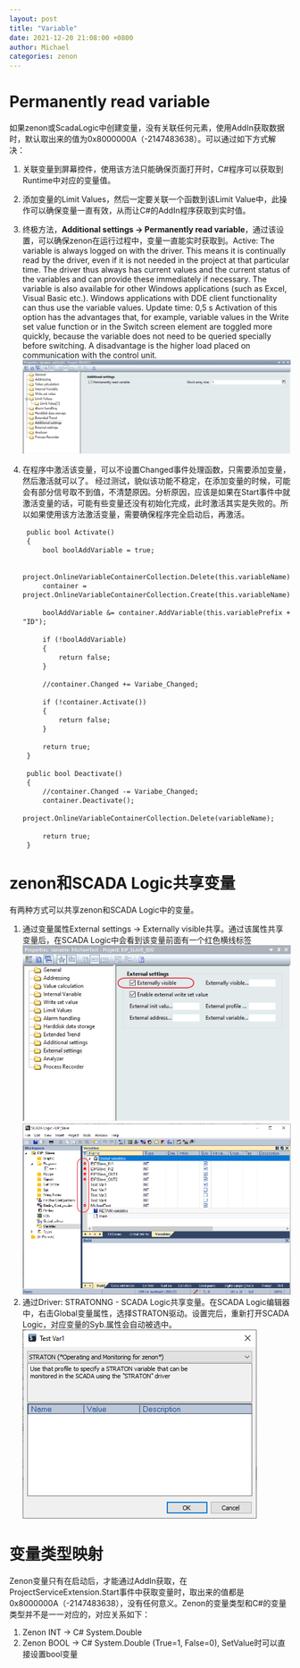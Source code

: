 ```yaml
---
layout: post
title: "Variable"
date: 2021-12-20 21:08:00 +0800
author: Michael
categories: zenon
---
```


# Permanently read variable
如果zenon或ScadaLogic中创建变量，没有关联任何元素，使用AddIn获取数据时，默认取出来的值为0x8000000A（-2147483638）。可以通过如下方式解决：  

1. 关联变量到屏幕控件，使用该方法只能确保页面打开时，C#程序可以获取到Runtime中对应的变量值。
2. 添加变量的Limit Values，然后一定要关联一个函数到该Limit Value中，此操作可以确保变量一直有效，从而让C#的AddIn程序获取到实时值。
3. 终极方法，**Additional settings -> Permanently read variable**，通过该设置，可以确保zenon在运行过程中，变量一直能实时获取到。Active: The variable is always logged on with the driver. This means it is continually read by the driver, even if it is not needed in the project at that particular time. The driver thus always has current values and the current status of the variables and can provide these immediately if necessary. The variable is also available for other Windows applications (such as Excel, Visual Basic etc.). Windows applications with DDE client functionality can thus use the variable values. 
Update time: 0,5 s 
Activation of this option has the advantages that, for example, variable values in the Write set value function or in the Switch screen element are toggled more quickly, because the variable does not need to be queried specially before switching. A disadvantage is the higher load placed on communication with the control unit.  
![日志文件夹](/assets/zenon/VariablePermanently.png) 
4. 在程序中激活该变量，可以不设置Changed事件处理函数，只需要添加变量，然后激活就可以了。 经过测试，貌似该功能不稳定，在添加变量的时候，可能会有部分信号取不到值，不清楚原因。分析原因，应该是如果在Start事件中就激活变量的话，可能有些变量还没有初始化完成，此时激活其实是失败的。所以如果使用该方法激活变量，需要确保程序完全启动后，再激活。
 
	    public bool Activate()
	    {
	        bool boolAddVariable = true;
	
	        project.OnlineVariableContainerCollection.Delete(this.variableName);
	        container = project.OnlineVariableContainerCollection.Create(this.variableName);
	        
	        boolAddVariable &= container.AddVariable(this.variablePrefix + "ID");
	
	        if (!boolAddVariable)
	        {
	            return false;
	        }
	
	        //container.Changed += Variabe_Changed;
	
	        if (!container.Activate())
	        {
	            return false;
	        }
	
	        return true;
		}
		
	    public bool Deactivate()
	    {
	        //container.Changed -= Variabe_Changed;
	        container.Deactivate();
	        project.OnlineVariableContainerCollection.Delete(variableName);
	
	        return true;
	    }

# zenon和SCADA Logic共享变量
有两种方式可以共享zenon和SCADA Logic中的变量。  
1. 通过变量属性External settings -> Externally visible共享。通过该属性共享变量后，在SCADA Logic中会看到该变量前面有一个红色横线标签  
![日志文件夹](/assets/zenon/VariableExternallyVisible.png)  
![日志文件夹](/assets/zenon/VariableExternallyVisibleInScadaLogic.png)  
2. 通过Driver: STRATONNG - SCADA Logic共享变量。在SCADA Logic编辑器中，右击Global变量属性，选择STRATON驱动。设置完后，重新打开SCADA Logic，对应变量的Syb.属性会自动被选中。  
![日志文件夹](/assets/zenon/ScadaLogicVariableProperty.png)   

# 变量类型映射
Zenon变量只有在启动后，才能通过AddIn获取，在ProjectServiceExtension.Start事件中获取变量时，取出来的值都是0x8000000A（-2147483638），没有任何意义。Zenon的变量类型和C#的变量类型并不是一一对应的，对应关系如下：
1. Zenon INT -> C# System.Double
2. Zenon BOOL -> C# System.Double (True=1, False=0), SetValue时可以直接设置bool变量
